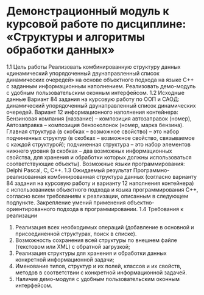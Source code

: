 # Демонстрационный модуль к курсовой работе по дисциплине: «Структуры и алгоритмы обработки данных»
1.1 Цель работы
Реализовать комбинированную структуру данных «динамический упорядоченный двунаправленный список динамических очередей» на основе объектного подхода на языке C++ с заданным информационным наполнением. Реализовать демо-модуль с удобным пользовательским оконным интерфейсом.
1.2 Исходные данные
Вариант 84 задания на курсовую работу по ООП и САОД: динамический упорядоченный двунаправленный список динамических очередей. 
Вариант 12 информационного наполнения контейнера: Бензиновая компания (название) – композиция автозаправок (номер), Автозаправка – композиция бензоколонок (номер, марка бензина). Главная структура (в скобках – возможное свойство) – это набор подчиненных структур (в скобках – возможное свойство, связываемое с каждой структурой); подчиненная структура – это набор элементов нижнего уровня (в скобках – два возможных информационных свойства, для хранения и обработки которых должны использоваться соответствующие объекты). 
Возможные языки программирования: Delphi Pascal, C, C++.
1.3 Ожидаемый результат
Программно-реализованная комбинированная структура данных (согласно варианту 84 задания на курсовую работу и варианту 12 наполнения контейнера) с использованием объектного подхода и языка программирования C++, согласно всем требованиям к реализации, описанным в следующем подпункте.
Закрепление умений применения объектно-ориентированного подхода в программировании. 
1.4 Требования к реализации
1. Реализация всех необходимых операций (добавление в основной и присоединенной структурах, поиск в списке).
2. Возможность сохранения всей структуры по внешнем файле (текстовом или XML) с обратной загрузкой;
3. Реализация структуры для хранения и обработки данных конкретной информационной задачи;
4. Именование типов, структур и их полей, классов и их свойств, методов в соответствии с конкретной информационной задачей.
5. Наличие демо-модуля с удобным пользовательским оконным интерфейсом.


